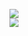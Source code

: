 [![](https://img.shields.io/badge/Made%20With-Github%20Spray-lightgrey.svg?style=for-the-badge&logo=github)](https://github.com/Annihil/github-spray#32627)  
[![](https://i.imgur.com/2DrTn0Z.gif)](https://github.com/Annihil/github-spray)